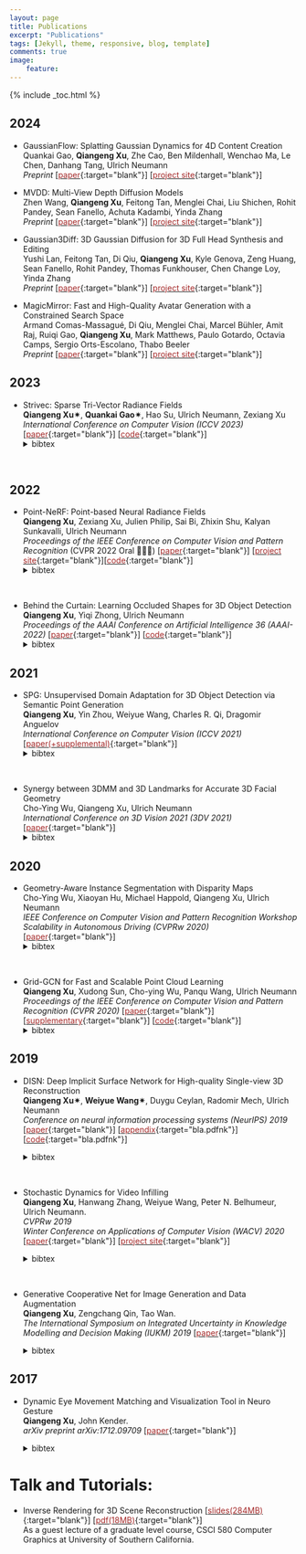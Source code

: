 ```yaml
---
layout: page
title: Publications
excerpt: "Publications"
tags: [Jekyll, theme, responsive, blog, template]
comments: true
image: 
    feature: 
---
```


{% include _toc.html %}


## 2024
* GaussianFlow: Splatting Gaussian Dynamics for 4D Content Creation     
Quankai Gao, <b>Qiangeng Xu</b>, Zhe Cao, Ben Mildenhall, Wenchao Ma, Le Chen, Danhang Tang, Ulrich Neumann    
<em>Preprint</em>  \[[<font color="brown">paper</font>](https://arxiv.org/pdf/2403.12365.pdf){:target="blank"}\] \[[<font color="brown">project site</font>](https://zerg-overmind.github.io/GaussianFlow.github.io/){:target="blank"}\]
&nbsp;

* MVDD: Multi-View Depth Diffusion Models    
Zhen Wang, <b>Qiangeng Xu</b>, Feitong Tan, Menglei Chai, Liu Shichen, Rohit Pandey, Sean Fanello, Achuta Kadambi, Yinda Zhang    
<em>Preprint</em>  \[[<font color="brown">paper</font>](https://arxiv.org/pdf/2312.04875.pdf){:target="blank"}\] \[[<font color="brown">project site</font>](https://mvdepth.github.io/){:target="blank"}\]
&nbsp;

* Gaussian3Diff: 3D Gaussian Diffusion for 3D Full Head Synthesis and Editing    
Yushi Lan, Feitong Tan, Di Qiu, <b>Qiangeng Xu</b>, Kyle Genova, Zeng Huang, Sean Fanello, Rohit Pandey, Thomas Funkhouser, Chen Change Loy, Yinda Zhang    
<em>Preprint</em>  \[[<font color="brown">paper</font>](https://arxiv.org/pdf/2312.03763.pdf){:target="blank"}\] \[[<font color="brown">project site</font>](https://nirvanalan.github.io/projects/gaussian3diff/){:target="blank"}\]
&nbsp;

* MagicMirror: Fast and High-Quality Avatar Generation with a Constrained Search Space    
Armand Comas-Massagué, Di Qiu, Menglei Chai, Marcel Bühler, Amit Raj, Ruiqi Gao, <b>Qiangeng Xu</b>, Mark Matthews, Paulo Gotardo, Octavia Camps, Sergio Orts-Escolano, Thabo Beeler    
<em>Preprint</em>  \[[<font color="brown">paper</font>](https://arxiv.org/pdf/2404.01296.pdf){:target="blank"}\] \[[<font color="brown">project site</font>](https://syntec-research.github.io/MagicMirror){:target="blank"}\]
&nbsp;

## 2023
* Strivec: Sparse Tri-Vector Radiance Fields    
<b>Qiangeng Xu&#10036;</b>, <b>Quankai Gao&#10036;</b>, Hao Su, Ulrich Neumann, Zexiang Xu
<em>International Conference on Computer Vision (ICCV 2023)</em>  \[[<font color="brown">paper</font>](https://arxiv.org/pdf/2307.13226.pdf){:target="blank"}\] \[[<font color="brown">code</font>](https://github.com/Zerg-Overmind/Strivec){:target="blank"}\]
    <details> <summary>bibtex</summary>   
        <br />@inproceedings{xu2023strivec,
        <br /> &nbsp;&nbsp;&nbsp;&nbsp;&nbsp;title={Sparse Tri-Vector Radiance Fields},
        <br /> &nbsp;&nbsp;&nbsp;&nbsp;&nbsp;author={Xu, Qiangeng and Gao, Quankai and Su, Hao and Neumann, Ulrich and Xu, Zexiang},
        <br /> &nbsp;&nbsp;&nbsp;&nbsp;&nbsp;booktitle={Proceedings of the IEEE/CVF International Conference on Computer Vision},
        <br /> &nbsp;&nbsp;&nbsp;&nbsp;&nbsp;year={2023}
        <br />}
    </details>
&nbsp;
    
## 2022
* Point-NeRF: Point-based Neural Radiance Fields    
<b>Qiangeng Xu</b>, Zexiang Xu, Julien Philip, Sai Bi, Zhixin Shu, Kalyan Sunkavalli, Ulrich Neumann  
<em>Proceedings of the IEEE Conference on Computer Vision and Pattern Recognition </em> (CVPR 2022 Oral 🤩🤯🔥) \[[<font color="brown">paper</font>](https://arxiv.org/pdf/2201.08845.pdf){:target="blank"}\]  \[[<font color="brown">project site</font>](../projects/project_sites/pointnerf/index.html){:target="blank"}\]\[[<font color="brown">code</font>](https://github.com/Xharlie/pointnerf){:target="blank"}\]
    <details> <summary>bibtex</summary>   
        <br />@inproceedings{xu2022point,
        <br /> &nbsp;&nbsp;&nbsp;&nbsp;&nbsp;title={Point-NeRF: Point-based Neural Radiance Fields},
         <br /> &nbsp;&nbsp;&nbsp;&nbsp;&nbsp;author={Xu, Qiangeng and Xu, Zexiang and Philip, Julien and Bi, Sai and Shu, Zhixin and Sunkavalli, Kalyan and Neumann, Ulrich},
         <br /> &nbsp;&nbsp;&nbsp;&nbsp;&nbsp;booktitle={Proceedings of the IEEE/CVF Conference on Computer Vision and Pattern Recognition},
         <br /> &nbsp;&nbsp;&nbsp;&nbsp;&nbsp;pages={5438--5448},
         <br /> &nbsp;&nbsp;&nbsp;&nbsp;&nbsp;year={2022}
        <br />}
    </details>  
&nbsp;

* Behind the Curtain: Learning Occluded Shapes for 3D Object Detection     
<b>Qiangeng Xu</b>, Yiqi Zhong, Ulrich Neumann   
<em>Proceedings of the AAAI Conference on Artificial Intelligence 36 (AAAI-2022)</em> \[[<font color="brown">paper</font>](https://arxiv.org/pdf/2112.02205.pdf){:target="blank"}\]  \[[<font color="brown">code</font>](https://github.com/Xharlie/BtcDet){:target="blank"}\]
    <details> <summary>bibtex</summary>   
        <br />@article{xu2021behind,
        <br /> &nbsp;&nbsp;&nbsp;&nbsp;&nbsp;title={Behind the Curtain: Learning Occluded Shapes for 3D Object Detection},
        <br /> &nbsp;&nbsp;&nbsp;&nbsp;&nbsp;author={Xu, Qiangeng and Zhong, Yiqi and Neumann, Ulrich},
        <br /> &nbsp;&nbsp;&nbsp;&nbsp;&nbsp;booktitle={arXiv 
    int arXiv:2112.02205},
        <br /> &nbsp;&nbsp;&nbsp;&nbsp;&nbsp;year={2021}
        <br />}
    </details>  
    

## 2021
* SPG: Unsupervised Domain Adaptation for 3D Object Detection via Semantic Point Generation     
<b>Qiangeng Xu</b>, Yin Zhou, Weiyue Wang, Charles R. Qi, Dragomir Anguelov    
<em>International Conference on Computer Vision (ICCV 2021)</em> 
\[[<font color="brown">paper(+supplemental)</font>](https://arxiv.org/pdf/2108.06709v1.pdf){:target="blank"}\]
    <details> <summary>bibtex</summary>   
        <br />@inproceedings{xu2021spg,
        <br /> &nbsp;&nbsp;&nbsp;&nbsp;&nbsp;title={Grid-gcn for fast and scalable point cloud learning},
        <br /> &nbsp;&nbsp;&nbsp;&nbsp;&nbsp;author={Xu, Qiangeng and Zhou, Yin and Wang, Weiyue and Qi, Charles R. and Anguelov, Dragomir},
        <br /> &nbsp;&nbsp;&nbsp;&nbsp;&nbsp;booktitle={Proceedings of the IEEE/CVF International Conference on Computer Vision},
        <br /> &nbsp;&nbsp;&nbsp;&nbsp;&nbsp;year={2021}
        <br />}
    </details>
&nbsp;
* Synergy between 3DMM and 3D Landmarks for Accurate 3D Facial Geometry    
Cho-Ying Wu, Qiangeng Xu, Ulrich Neumann    
<em>International Conference on 3D Vision 2021 (3DV 2021)</em> 
\[[<font color="brown">paper</font>](https://arxiv.org/pdf/2110.09772.pdf){:target="blank"}\]
    <details> <summary>bibtex</summary>   
        <br />@article{wu2021synergy,
        <br /> &nbsp;&nbsp;&nbsp;&nbsp;&nbsp;title={Synergy between 3DMM and 3D Landmarks for Accurate 3D Facial Geometry},
        <br /> &nbsp;&nbsp;&nbsp;&nbsp;&nbsp;author={Wu, Cho-Ying and Xu, Qiangeng and Neumann, Ulrich},
        <br /> &nbsp;&nbsp;&nbsp;&nbsp;&nbsp;journal={arXiv preprint arXiv:2110.09772},
        <br /> &nbsp;&nbsp;&nbsp;&nbsp;&nbsp;year={2021}
        <br />}
    </details>
    

## 2020
* Geometry-Aware Instance Segmentation with Disparity Maps  
Cho-Ying Wu, Xiaoyan Hu, Michael Happold, Qiangeng Xu, Ulrich Neumann   
<em>IEEE Conference on Computer Vision and Pattern Recognition Workshop Scalability in Autonomous Driving (CVPRw 2020)</em>
\[[<font color="brown">paper</font>](http://www-scf.usc.edu/~choyingw/works/GAIS-Net/WSAD/CVPRW_CameraReady.pdf){:target="blank"}\]
    <details> <summary>bibtex</summary>   
        <br />inproceedings{wu2020Cvprw,
        <br /> &nbsp;&nbsp;&nbsp;&nbsp;&nbsp;title={Geometry-Aware Instance Segmentation with Disparity Maps},
        <br /> &nbsp;&nbsp;&nbsp;&nbsp;&nbsp;author={Wu, Cho-Ying and Hu, Xiaoyan and Happold, Michael and Xu, Qiangeng and Neumann, Ulrich},
        <br /> &nbsp;&nbsp;&nbsp;&nbsp;&nbsp;booktitle={CVPR Workshop on Scability in Autonomous Driving},
        <br /> &nbsp;&nbsp;&nbsp;&nbsp;&nbsp;year={2020}
        <br />}
    </details>
&nbsp;

* Grid-GCN for Fast and Scalable Point Cloud Learning  
<b>Qiangeng Xu</b>, Xudong Sun, Cho-ying Wu, Panqu Wang, Ulrich Neumann    
<em>Proceedings of the IEEE Conference on Computer Vision and Pattern Recognition (CVPR 2020)</em>
\[[<font color="brown">paper</font>](https://arxiv.org/pdf/1912.02984.pdf){:target="blank"}\] \[[<font color="brown">supplementary</font>](https://xharlie.github.io/papers/GGCN_supCamReady.pdf){:target="blank"}\] \[[<font color="brown">code</font>](https://github.com/xharlie/Grid-GCN){:target="blank"}\]
    <details> <summary>bibtex</summary>   
        <br />@inproceedings{xu2020grid,
        <br /> &nbsp;&nbsp;&nbsp;&nbsp;&nbsp;title={Grid-gcn for fast and scalable point cloud learning},
        <br /> &nbsp;&nbsp;&nbsp;&nbsp;&nbsp;author={Xu, Qiangeng and Sun, Xudong and Wu, Cho-Ying and Wang, Panqu and Neumann, Ulrich},
        <br /> &nbsp;&nbsp;&nbsp;&nbsp;&nbsp;booktitle={Proceedings of the IEEE/CVF Conference on Computer Vision and Pattern Recognition},
        <br /> &nbsp;&nbsp;&nbsp;&nbsp;&nbsp;pages={5661--5670},
        <br /> &nbsp;&nbsp;&nbsp;&nbsp;&nbsp;year={2020}
        <br />}
    </details>



## 2019

* DISN: Deep Implicit Surface Network for High-quality Single-view 3D Reconstruction  
<b>Qiangeng Xu&#10036;</b>, <b>Weiyue Wang&#10036;</b>, Duygu Ceylan, Radomir Mech, Ulrich Neumann    
<em>Conference on neural information processing systems (NeurIPS) 2019</em>
\[[<font color="brown">paper</font>](https://arxiv.org/abs/1905.10711){:target="blank"}\] \[[<font color="brown">appendix</font>](images/neurips_2019_supp.pdf){:target="bla.pdfnk"}\] \[[<font color="brown">code</font>](https://github.com/Xharlie/DISN){:target="bla.pdfnk"}\]
  <details> <summary>bibtex</summary>   
  
      <br />@incollection{NIPS2019_8340,
      <br /> &nbsp;&nbsp;&nbsp;&nbsp;&nbsp; title = {DISN: Deep Implicit Surface Network for High-quality Single-view 3D Reconstruction},
      <br /> &nbsp;&nbsp;&nbsp;&nbsp;&nbsp; author = {Xu, Qiangeng and Wang, Weiyue and Ceylan, Duygu and Mech, Radomir and Neumann, Ulrich},
      <br /> &nbsp;&nbsp;&nbsp;&nbsp;&nbsp; booktitle = {Advances in Neural Information Processing Systems 32},
      <br /> &nbsp;&nbsp;&nbsp;&nbsp;&nbsp; editor = {H. Wallach and H. Larochelle and A. Beygelzimer and F. d\textquotesingle Alch\'{e}-Buc and E. Fox and R. Garnett},
      <br /> &nbsp;&nbsp;&nbsp;&nbsp;&nbsp; pages = {492--502},
      <br /> &nbsp;&nbsp;&nbsp;&nbsp;&nbsp; year = {2019},
      <br /> &nbsp;&nbsp;&nbsp;&nbsp;&nbsp; publisher = {Curran Associates, Inc.},
      <br /> &nbsp;&nbsp;&nbsp;&nbsp;&nbsp; url = {http://papers.nips.cc/paper/8340-disn-deep-implicit-surface-network-for-high-quality-single-view-3d-reconstruction.pdf}
      <br />}
  </details>
&nbsp;
* Stochastic Dynamics for Video Infilling  
 <b>Qiangeng Xu</b>, Hanwang Zhang, Weiyue Wang, Peter N. Belhumeur, Ulrich Neumann.  
  <em>CVPRw 2019</em><br />
  <em>Winter Conference on Applications of Computer Vision (WACV) 2020</em>
<br />\[[<font color="brown">paper</font>](https://arxiv.org/abs/1809.00263){:target="blank"}\] \[[<font color="brown">project site</font>](../projects/project_sites/SDVI/video_results.html){:target="blank"}\] 
  <details> <summary>bibtex</summary>

      <br />@inProceedings{xu2020sdvi, 
      <br /> &nbsp;&nbsp;&nbsp;&nbsp;&nbsp; title={Stochastic Dynamics for Video Infilling},
      <br /> &nbsp;&nbsp;&nbsp;&nbsp;&nbsp; author={Qiangeng Xu, Hanwang Zhang, Weiyue Wang, Peter N. Belhumeur, Ulrich Neumann},
      <br /> &nbsp;&nbsp;&nbsp;&nbsp;&nbsp; booktitle={Winter Conference on Applications of Computer Vision},
      <br /> &nbsp;&nbsp;&nbsp;&nbsp;&nbsp; year={2020}
      <br />} 
  </details>
&nbsp;
* Generative Cooperative Net for Image Generation and Data Augmentation  
  <b>Qiangeng Xu</b>, Zengchang Qin, Tao Wan.   
  <em>The International Symposium on Integrated Uncertainty in Knowledge Modelling and Decision Making (IUKM) 2019</em>
\[[<font color="brown">paper</font>](https://arxiv.org/abs/1705.02887){:target="blank"}\] 
  <details> <summary>bibtex</summary>
        
        <br />@inproceedings{xu2019generative,
        <br /> &nbsp;&nbsp;&nbsp;&nbsp;&nbsp; title={Generative cooperative net for image generation and data augmentation},
        <br /> &nbsp;&nbsp;&nbsp;&nbsp;&nbsp; author={Xu, Qiangeng and Qin, Zengchang and Wan, Tao},
        <br /> &nbsp;&nbsp;&nbsp;&nbsp;&nbsp; booktitle={International Symposium on Integrated Uncertainty in Knowledge Modelling and Decision Making},
        <br /> &nbsp;&nbsp;&nbsp;&nbsp;&nbsp; pages={284--294},
        <br /> &nbsp;&nbsp;&nbsp;&nbsp;&nbsp; year={2019},
        <br /> &nbsp;&nbsp;&nbsp;&nbsp;&nbsp; organization={Springer}
        <br />}
    
  </details>
  
## 2017

* Dynamic Eye Movement Matching and Visualization Tool in Neuro Gesture  
  <b>Qiangeng Xu</b>, John Kender.   
  <em>arXiv preprint arXiv:1712.09709  </em>
\[[<font color="brown">paper</font>](https://arxiv.org/abs/1712.09709){:target="blank"}\] 
  <details> <summary>bibtex</summary>
        
        <br />@misc{xu2017report,
        <br /> &nbsp;&nbsp;&nbsp;&nbsp;&nbsp; title={Report: Dynamic Eye Movement Matching and Visualization Tool in Neuro Gesture},
        <br /> &nbsp;&nbsp;&nbsp;&nbsp;&nbsp; author={Qiangeng Xu and John Kender},
        <br /> &nbsp;&nbsp;&nbsp;&nbsp;&nbsp; year={2017},
        <br /> &nbsp;&nbsp;&nbsp;&nbsp;&nbsp; eprint={1712.09709},
        <br /> &nbsp;&nbsp;&nbsp;&nbsp;&nbsp; archivePrefix={arXiv},
        <br /> &nbsp;&nbsp;&nbsp;&nbsp;&nbsp; primaryClass={cs.NE}
        <br />}
  </details>

# Talk and Tutorials:

* Inverse Rendering for 3D Scene Reconstruction \[[<font color="brown">slides(284MB)</font>](https://docs.google.com/presentation/d/1TleO7_EiR6-m2dce33bpD6OuD3wHvXDP/edit?usp=sharing&ouid=104862387759085719623&rtpof=true&sd=true){:target="blank"}\]  \[[<font color="brown">pdf(18MB)</font>](https://xharlie.github.io/papers/580_3DSceneRecon_lecture.pdf){:target="blank"}\]   
As a guest lecture of a graduate level course, CSCI 580 Computer Graphics at University of Southern California. 

